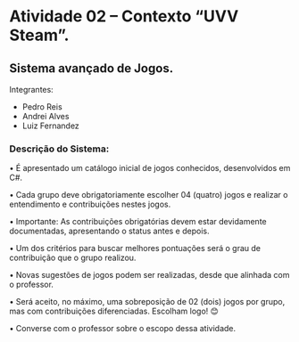 # Atividade 02 – Contexto “UVV Steam”.

## Sistema avançado de Jogos. 

Integrantes:
- Pedro Reis
- Andrei Alves
- Luiz Fernandez

###  Descrição do Sistema:
• É apresentado um catálogo inicial de jogos conhecidos, desenvolvidos em C#.

• Cada grupo deve obrigatoriamente escolher 04 (quatro) jogos e realizar o entendimento e contribuições nestes jogos.

• Importante: As contribuições obrigatórias devem estar devidamente documentadas, apresentando o status antes e depois.

• Um dos critérios para buscar melhores pontuações será o grau de contribuição que o grupo realizou.

• Novas sugestões de jogos podem ser realizadas, desde que alinhada com o professor.

• Será aceito, no máximo, uma sobreposição de 02 (dois) jogos por grupo, mas com contribuições diferenciadas. Escolham logo! 😊

• Converse com o professor sobre o escopo dessa atividade.
